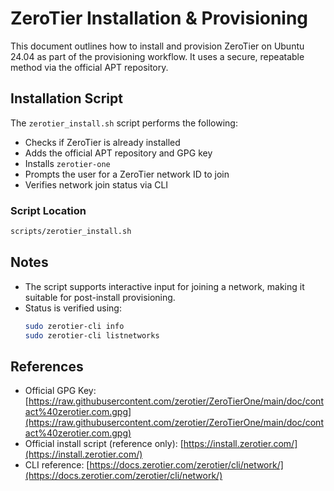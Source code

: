 # ZeroTier Installation & Provisioning

This document outlines how to install and provision ZeroTier on Ubuntu 24.04 as part of the provisioning workflow. It uses a secure, repeatable method via the official APT repository.

## Installation Script

The `zerotier_install.sh` script performs the following:

- Checks if ZeroTier is already installed
- Adds the official APT repository and GPG key
- Installs `zerotier-one`
- Prompts the user for a ZeroTier network ID to join
- Verifies network join status via CLI

### Script Location

```bash
scripts/zerotier_install.sh
```

## Notes

- The script supports interactive input for joining a network, making it suitable for post-install provisioning.
- Status is verified using:
  ```bash
  sudo zerotier-cli info
  sudo zerotier-cli listnetworks
  ```

## References

- Official GPG Key:
  [https://raw.githubusercontent.com/zerotier/ZeroTierOne/main/doc/contact%40zerotier.com.gpg](https://raw.githubusercontent.com/zerotier/ZeroTierOne/main/doc/contact%40zerotier.com.gpg)
- Official install script (reference only):
  [https://install.zerotier.com/](https://install.zerotier.com/)
- CLI reference:
  [https://docs.zerotier.com/zerotier/cli/network/](https://docs.zerotier.com/zerotier/cli/network/)

